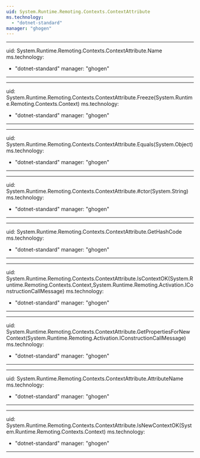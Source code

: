 ```yaml
---
uid: System.Runtime.Remoting.Contexts.ContextAttribute
ms.technology: 
  - "dotnet-standard"
manager: "ghogen"
---
```


---
uid: System.Runtime.Remoting.Contexts.ContextAttribute.Name
ms.technology: 
  - "dotnet-standard"
manager: "ghogen"
---

---
uid: System.Runtime.Remoting.Contexts.ContextAttribute.Freeze(System.Runtime.Remoting.Contexts.Context)
ms.technology: 
  - "dotnet-standard"
manager: "ghogen"
---

---
uid: System.Runtime.Remoting.Contexts.ContextAttribute.Equals(System.Object)
ms.technology: 
  - "dotnet-standard"
manager: "ghogen"
---

---
uid: System.Runtime.Remoting.Contexts.ContextAttribute.#ctor(System.String)
ms.technology: 
  - "dotnet-standard"
manager: "ghogen"
---

---
uid: System.Runtime.Remoting.Contexts.ContextAttribute.GetHashCode
ms.technology: 
  - "dotnet-standard"
manager: "ghogen"
---

---
uid: System.Runtime.Remoting.Contexts.ContextAttribute.IsContextOK(System.Runtime.Remoting.Contexts.Context,System.Runtime.Remoting.Activation.IConstructionCallMessage)
ms.technology: 
  - "dotnet-standard"
manager: "ghogen"
---

---
uid: System.Runtime.Remoting.Contexts.ContextAttribute.GetPropertiesForNewContext(System.Runtime.Remoting.Activation.IConstructionCallMessage)
ms.technology: 
  - "dotnet-standard"
manager: "ghogen"
---

---
uid: System.Runtime.Remoting.Contexts.ContextAttribute.AttributeName
ms.technology: 
  - "dotnet-standard"
manager: "ghogen"
---

---
uid: System.Runtime.Remoting.Contexts.ContextAttribute.IsNewContextOK(System.Runtime.Remoting.Contexts.Context)
ms.technology: 
  - "dotnet-standard"
manager: "ghogen"
---
